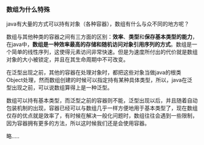 ### 数组为什么特殊 ###

java有大量的方式可以持有对象（各种容器），数组有什么与众不同的地方呢？

数组与其他种类的容器之间有三方面的区别：**效率**、**类型**和**保存基本类型的能力**，在java中，**数组是一种效率最高的存储和随机访问对象引用序列的方式**。数组是一个简单的线性序列，这使得元素访问非常快速。但是为速度所付出的代价就是数组对象的大小被锁定，并且在其生命周期中不可改变。

在泛型出现之前，其他的容器在处理对象时，都把这些对象当做java的根类Object处理，然而数组创建的时候可以指定持有某种具体类型，所以，java在泛型出现之前，可以说数组算得上是一种泛型。

数组可以持有基本类型，而泛型之前的容器则不能，泛型出现以后，并且随着自动包装机制的出现，容器已经可以与数组几乎一样方便地用于基本类型了，现在数组仅存的优点就是效率了，有时候在解决一般化问题时，数组往往会遇到一些限制，因为容器拥有更多的方法，所以这时候我们还是会使用容器。

略.....
